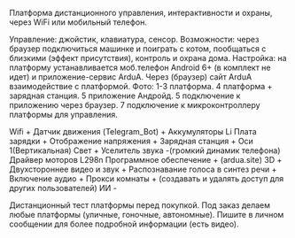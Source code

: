 Платформа дистанционного управления, интерактивности и охраны, через WiFi или мобильный телефон.

Управление: джойстик, клавиатура, сенсор. 
Возможности: через браузер подключиться машинке и поиграть с котом, пообщаться с близкими (эффект присутствия), контроль и охрана дома.
Настройка: на платформу устанавливается моб.телефон Android 6+ (в комплект не идет) и приложение-сервис ArduA. 
Через (браузер) сайт ArduA взаимодействие с платформой.
Фото:
1-3 платформа.
4 платформа + зарядная станция.
5 приложение Андройд.
5 подключение к приложению через браузер.
7 подключение к микроконтроллеру платформы для управления.


Wifi                               +
Датчик движения (Telegram_Bot)     +
Аккумуляторы                       Li
Плата зарядки                      +
Отображение напряжения             +
Зарядная станция                   +
Оси                                1(Вертикальная)
Свет                               +
Уселитель звука                    -(громкий динамик телефона)
Драйвер моторов                    L298n
Программное обеспечение            + (ardua.site)
3D                                 +
Двухстороннее видео и звук         +
Распознавание голоса в синтез речи +
Включение аудио                    +
Прокси комнаты                     + (создавать и удалять доступ для других пользователей)
ИИ                                 -


Дистанционный тест платформы перед покупкой.
Под заказ делаем любые платформы (уличные, гоночные, автономные).
Пишите в личном сообщении для более подробной информации (есть видео).